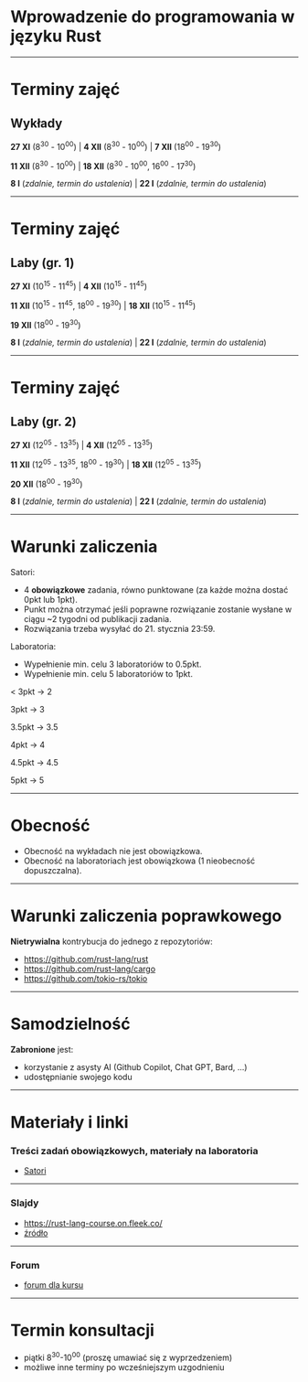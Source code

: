 # Wprowadzenie do programowania w języku Rust

---

# Terminy zajęć

## Wykłady
**27 XI** (8<sup>30</sup> - 10<sup>00</sup>) |
**4 XII** (8<sup>30</sup> - 10<sup>00</sup>) | **7 XII** (18<sup>00</sup> - 19<sup>30</sup>)

**11 XII** (8<sup>30</sup> - 10<sup>00</sup>) |
**18 XII** (8<sup>30</sup> - 10<sup>00</sup>, 16<sup>00</sup> - 17<sup>30</sup>)

**8 I** (_zdalnie, termin do ustalenia_) |
**22 I** (_zdalnie, termin do ustalenia_)

---

# Terminy zajęć

## Laby (gr. 1)
**27 XI** (10<sup>15</sup> - 11<sup>45</sup>) |
**4 XII** (10<sup>15</sup> - 11<sup>45</sup>)

**11 XII** (10<sup>15</sup> - 11<sup>45</sup>, 18<sup>00</sup> - 19<sup>30</sup>) |
**18 XII** (10<sup>15</sup> - 11<sup>45</sup>)

**19 XII** (18<sup>00</sup> - 19<sup>30</sup>)

**8 I** (_zdalnie, termin do ustalenia_) |
**22 I** (_zdalnie, termin do ustalenia_)

---

# Terminy zajęć

## Laby (gr. 2)
**27 XI** (12<sup>05</sup> - 13<sup>35</sup>) |
**4 XII** (12<sup>05</sup> - 13<sup>35</sup>)

**11 XII** (12<sup>05</sup> - 13<sup>35</sup>, 18<sup>00</sup> - 19<sup>30</sup>) |
**18 XII** (12<sup>05</sup> - 13<sup>35</sup>)

**20 XII** (18<sup>00</sup> - 19<sup>30</sup>)

**8 I** (_zdalnie, termin do ustalenia_) |
**22 I** (_zdalnie, termin do ustalenia_)

---

# Warunki zaliczenia

<rc-cols>
<rc-col left fat>

Satori:
 - 4 **obowiązkowe** zadania, równo punktowane (za każde można dostać 0pkt lub 1pkt).
 - Punkt można otrzymać jeśli poprawne rozwiązanie zostanie wysłane w ciągu ~2 tygodni od publikacji zadania.
 - Rozwiązania trzeba wysyłać do 21. stycznia 23:59.

Laboratoria:
 - Wypełnienie min. celu 3 laboratoriów to 0.5pkt.
 - Wypełnienie min. celu 5 laboratoriów to 1pkt.

</rc-col>
<rc-col right>

< 3pkt → 2

3pkt → 3 

3.5pkt → 3.5

4pkt → 4 

4.5pkt → 4.5

5pkt → 5
</rc-col>
</rc-cols>

---

# Obecność

- Obecność na wykładach nie jest obowiązkowa.
- Obecność na laboratoriach jest obowiązkowa (1 nieobecność dopuszczalna).

---

# Warunki zaliczenia poprawkowego

**Nietrywialna** kontrybucja do jednego z repozytoriów:
 - https://github.com/rust-lang/rust
 - https://github.com/rust-lang/cargo
 - https://github.com/tokio-rs/tokio

---

# Samodzielność

**Zabronione** jest:
 - korzystanie z asysty AI (Github Copilot, Chat GPT, Bard, ...)
 - udostępnianie swojego kodu

---

# Materiały i linki

### Treści zadań obowiązkowych, materiały na laboratoria
- [Satori](https://satori.tcs.uj.edu.pl/contest/8677128/)

 ---

### Slajdy

 - https://rust-lang-course.on.fleek.co/
 - [źródło](https://github.com/pmikolajczyk41/rust-lang-course)

 ---

### Forum
 - [forum dla kursu](https://forum.tcs.uj.edu.pl/c/ia-23-24-zima/rust-24/341)

---

# Termin konsultacji

- piątki 8<sup>30</sup>-10<sup>00</sup> (proszę umawiać się z wyprzedzeniem)
- możliwe inne terminy po wcześniejszym uzgodnieniu
